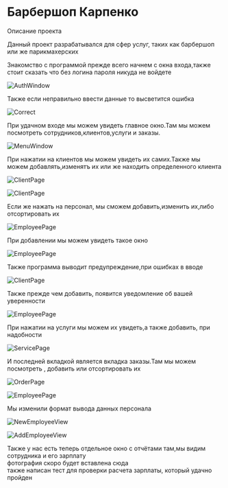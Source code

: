# Барбершоп Карпенко
<html>
  <head>
    Описание проекта
  </head>
  <body>
<p>Данный проект разрабатывался для сфер услуг, таких как барбершоп или же парикмахерских<br>
  <div> Знакомство с программой прежде всего начнем с окна входа,также стоит сказать что без логина пароля никуда не войдете</div>
    <p><img  alt="AuthWindow" src="https://github.com/TatianaKa/BarberKarpNaz/blob/master/Image/AuthWindow.PNG"  </img></p>
    <div>Также если неправильно ввести данные то высветится ошибка<div/>
       <p><img  alt="Correct" src="https://github.com/TatianaKa/BarberKarpNaz/blob/master/Image/Correct.PNG"  </img></p>
     <div>При удачном входе мы можем увидеть главное окно.Там мы можем посмотреть сотрудников,клиентов,услуги и заказы. <div/>
         <p><img  alt="MenuWindow" src="https://github.com/TatianaKa/BarberKarpNaz/blob/master/Image/MenuWindow.PNG"  </img></p>
        <div>При нажатии на клиентов мы можем увидеть их самих.Также мы можем добавлять,изменятъ их или же находить определенного клиента <div/>
           <p><img  alt="ClientPage" src="https://github.com/TatianaKa/BarberKarpNaz/blob/master/Image/ClientPage.PNG"  </img></p>
          <p><img  alt="ClientPage" src="https://github.com/TatianaKa/BarberKarpNaz/blob/master/Image/SearchClient.PNG"  </img></p>
          <div>Если же нажать на персонал, мы сможем добавить,изменить их,либо отсортировать их<div/>
                <p><img  alt="EmployeePage" src="https://github.com/TatianaKa/BarberKarpNaz/blob/master/Image/EmployeePage.PNG"  </img></p>
             <div>При добавлении мы можем увидеть такое окно<div/>
                <p><img  alt="EmployeePage" src="https://github.com/TatianaKa/BarberKarpNaz/blob/master/Image/EmployeeAdd.PNG"  </img></p>
          <div>Также программа выводит предупреждение,при ошибках в вводе <div/>
          <p><img  alt="ClientPage" src="https://github.com/TatianaKa/BarberKarpNaz/blob/master/Image/Fname.PNG"  </img></p>
            <div>Также прежде чем добавить, появится уведомление об вашей уверенности <div/>
          <p><img  alt="EmployeePage" src="https://github.com/TatianaKa/BarberKarpNaz/blob/master/Image/Question.PNG"  </img></p>
              <div>При нажатии на услуги мы можем их увидеть,а также добавить, при надобности <div/>
                 <p><img  alt="ServicePage" src="https://github.com/TatianaKa/BarberKarpNaz/blob/master/Image/ServicePage.PNG"  </img></p>
                <div>И последней вкладкой является вкладка заказы.Там мы можем посмотреть , добавить или отсортировать их <div/>
                   <p><img  alt="OrderPage" src="https://github.com/TatianaKa/BarberKarpNaz/blob/master/Image/OrderPage.PNG"  </img></p>
                   <p><img  alt="EmployeePage" src="https://github.com/TatianaKa/BarberKarpNaz/blob/master/Image/AddOrder.PNG"  </img></p>
                   <div>Мы изменили формат вывода данных персонала<div/>
                   <p><img  alt="NewEmployeeView" src="https://github.com/TatianaKa/BarberKarpNaz/blob/master/Image/NewEmployeeView.PNG"  </img></p>
                   <p><img  alt="AddEmployeeView" src="https://github.com/TatianaKa/BarberKarpNaz/blob/master/Image/AddEmployeeView.PNG"  </img></p>
<div>Также у нас есть теперь отдельное окно с отчётами там,мы видим сотрудника и его зарплату<div/>
<div>фотография скоро будет вставлена сюда<div/>
<div>также написан тест для проверки расчета зарплаты, который удачно пройден<div/>
  </body>
  </html>
